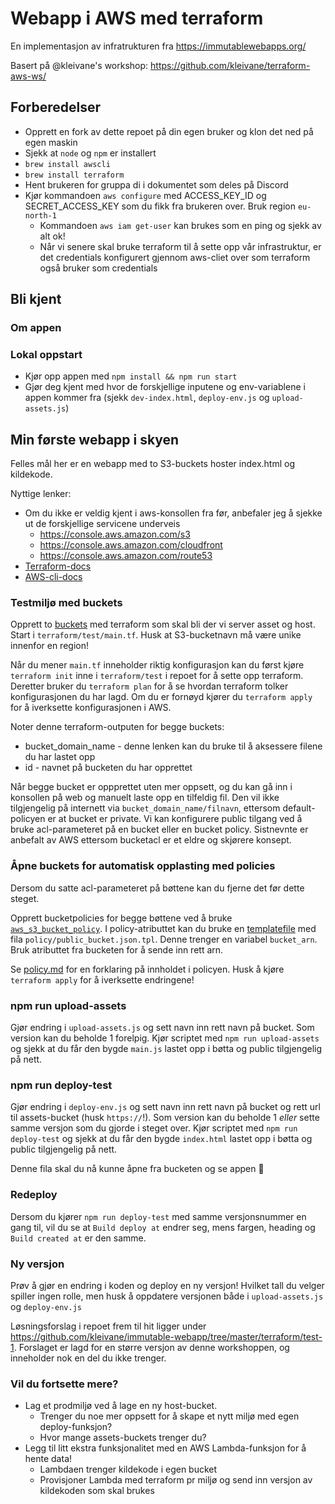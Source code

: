 # Webapp i AWS med terraform
En implementasjon av infratrukturen fra https://immutablewebapps.org/

Basert på @kleivane's workshop: https://github.com/kleivane/terraform-aws-ws/


## Forberedelser

- Opprett en fork av dette repoet på din egen bruker og klon det ned på egen maskin
- Sjekk at `node` og `npm` er installert
- `brew install awscli`
- `brew install terraform`
- Hent brukeren for gruppa di i dokumentet som deles på Discord
- Kjør kommandoen `aws configure` med ACCESS_KEY_ID og SECRET_ACCESS_KEY som du fikk fra brukeren over. Bruk region `eu-north-1`
    - Kommandoen `aws iam get-user` kan brukes som en ping og sjekk av alt ok!
    - Når vi senere skal bruke terraform til å sette opp vår infrastruktur, er det credentials konfigurert gjennom aws-cliet over som terraform også bruker som credentials


## Bli kjent

### Om appen

### Lokal oppstart

* Kjør opp appen med `npm install && npm run start`
* Gjør deg kjent med hvor de forskjellige inputene og env-variablene i appen kommer fra (sjekk `dev-index.html`, `deploy-env.js` og `upload-assets.js`)

## Min første webapp i skyen

Felles mål her er en webapp med to S3-buckets hoster index.html og kildekode.

Nyttige lenker:
* Om du ikke er veldig kjent i aws-konsollen fra før, anbefaler jeg å sjekke ut de forskjellige servicene
underveis
    - https://console.aws.amazon.com/s3
    - https://console.aws.amazon.com/cloudfront
    - https://console.aws.amazon.com/route53
* [Terraform-docs](https://www.terraform.io/docs/providers/aws/r/s3_bucket.html)
* [AWS-cli-docs](https://docs.aws.amazon.com/cli/latest/reference/s3/cp.html)


### Testmiljø med buckets

Opprett to [buckets](https://www.terraform.io/docs/providers/aws/r/s3_bucket.html) med terraform som skal bli der vi server asset og host. Start i `terraform/test/main.tf`. Husk at S3-bucketnavn må være unike innenfor en region!

Når du mener `main.tf` inneholder riktig konfigurasjon kan du først kjøre `terraform init` inne i `terraform/test` i repoet for å sette opp terraform. Deretter bruker du `terraform plan` for å se hvordan terraform tolker konfigurasjonen du har lagd. Om du er fornøyd kjører du `terraform apply` for å iverksette konfigurasjonen i AWS.

Noter denne terraform-outputen for begge buckets:
* bucket_domain_name - denne lenken kan du bruke til å aksessere filene du har lastet opp
* id - navnet på bucketen du har opprettet

Når begge bucket er oppprettet uten mer oppsett, og du kan gå inn i konsollen på web og manuelt laste opp en tilfeldig fil. Den vil ikke tilgjengelig på internett via `bucket_domain_name/filnavn`, ettersom default-policyen er at bucket er private. Vi kan konfigurere public tilgang ved å bruke acl-parameteret på en bucket eller en bucket policy. Sistnevnte er anbefalt av AWS  ettersom bucketacl er et eldre og skjørere konsept.


### Åpne buckets for automatisk opplasting med policies

Dersom du satte acl-parameteret på bøttene kan du fjerne det før dette steget.

Opprett bucketpolicies for begge bøttene ved å bruke [`aws_s3_bucket_policy`](https://www.terraform.io/docs/providers/aws/r/s3_bucket_policy.html). I policy-atributtet kan du bruke en [templatefile](https://www.terraform.io/docs/configuration/functions/templatefile.html) med fila `policy/public_bucket.json.tpl`. Denne trenger en variabel `bucket_arn`. Bruk atributtet fra bucketen for å sende inn rett arn.

Se [policy.md](terraform/test/policy/policy.md) for en forklaring på innholdet i policyen. Husk å kjøre `terraform apply` for å iverksette endringene!


### npm run upload-assets

Gjør endring i `upload-assets.js` og sett navn inn rett navn på bucket. Som version kan du beholde 1 forelpig. Kjør scriptet med `npm run upload-assets` og sjekk at du får den bygde `main.js` lastet opp i bøtta og public tilgjengelig på nett.


### npm run deploy-test

Gjør endring i `deploy-env.js` og sett navn inn rett navn på bucket og rett url til assets-bucket (husk `https://`!). Som version kan du beholde 1 *eller* sette samme versjon som du gjorde i steget over. Kjør scriptet med `npm run deploy-test` og sjekk at du får den bygde `index.html` lastet opp i bøtta og public tilgjengelig på nett.

Denne fila skal du nå kunne åpne fra bucketen og se appen :rocket:

### Redeploy

Dersom du kjører `npm run deploy-test` med samme versjonsnummer en gang til, vil du se at `Build deploy at` endrer seg, mens fargen, heading og `Build created at` er den samme.

### Ny versjon

Prøv å gjør en endring i koden og deploy en ny versjon! Hvilket tall du velger spiller ingen rolle, men husk å oppdatere versjonen både i `upload-assets.js` og `deploy-env.js`

Løsningsforslag i repoet frem til hit ligger under https://github.com/kleivane/immutable-webapp/tree/master/terraform/test-1. Forslaget er lagd for en større versjon av denne workshoppen, og inneholder nok en del du ikke trenger.

### Vil du fortsette mere?

* Lag et prodmiljø ved å lage en ny host-bucket. 
    * Trenger du noe mer oppsett for å skape et nytt miljø med egen deploy-funksjon?
    * Hvor mange assets-buckets trenger du?
* Legg til litt ekstra funksjonalitet med en AWS Lambda-funksjon for å hente data!
    * Lambdaen trenger kildekode i egen bucket
    * Provisjoner Lambda med terraform pr miljø og send inn versjon av kildekoden som skal brukes
